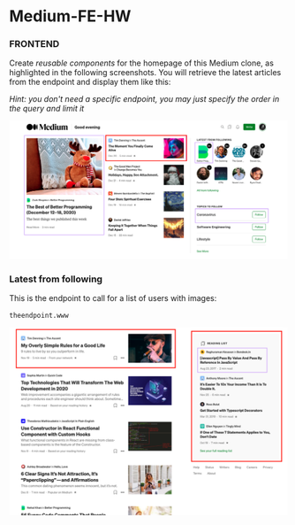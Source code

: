 # Medium-FE-HW

### FRONTEND
Create *reusable components* for the homepage of this Medium clone, as highlighted in the following screenshots.
You will retrieve the latest articles from the endpoint and display them like this:

*Hint: you don't need a specific endpoint, you may just specify the order in the query and limit it*

<img src="./Home-I.png">

### Latest from following
This is the endpoint to call for a list of users with images:
```
theendpoint.www
```

<img src="./Home-II.png">






